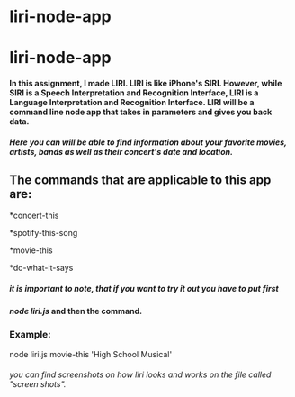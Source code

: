 # liri-node-app
# liri-node-app
#### In this assignment, I made LIRI. LIRI is like iPhone's SIRI. However, while SIRI is a Speech Interpretation and Recognition Interface, LIRI is a Language Interpretation and Recognition Interface. LIRI will be a command line node app that takes in parameters and gives you back data.
##### Here you can will be able to find information about your favorite movies, artists, bands as well as their concert's date and location.

## The commands that are applicable to this app are:
*concert-this

*spotify-this-song

*movie-this

*do-what-it-says

##### it is important to note, that if you want to try it out you have to put first
#### _*node liri.js*_ and then the command.

### Example:
node liri.js movie-this 'High School Musical'

###### you can find screenshots on how liri looks and works on the file called "screen shots".
